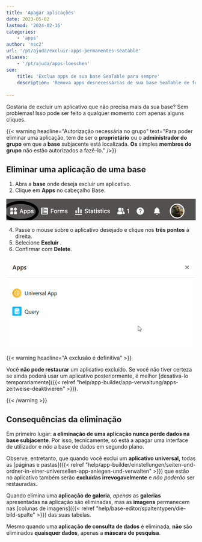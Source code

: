 ```yaml
---
title: 'Apagar aplicações'
date: 2023-05-02
lastmod: '2024-02-16'
categories:
    - 'apps'
author: 'nsc2'
url: '/pt/ajuda/excluir-apps-permanentes-seatable'
aliases:
    - '/pt/ajuda/apps-loeschen'
seo:
    title: 'Exclua apps de sua base SeaTable para sempre'
    description: 'Remova apps desnecessárias de sua base SeaTable de forma definitiva. Somente administradores ou proprietários podem excluir – dados permanecem seguros.'

---
```


Gostaria de excluir um aplicativo que não precisa mais da sua base? Sem problemas! Isso pode ser feito a qualquer momento com apenas alguns cliques.

{{< warning  headline="Autorização necessária no grupo"  text="Para poder eliminar uma aplicação, tem de ser o **proprietário** ou o **administrador do grupo** em que a **base** subjacente está localizada. **Os** simples **membros do grupo** não estão autorizados a fazê-lo." />}}

## Eliminar uma aplicação de uma base

1. Abra a **base** onde deseja excluir um aplicativo.
2. Clique em **Apps** no cabeçalho Base.

![Clique em Apps no cabeçalho Base](images/click-apps-in-the-base-header.jpg)

4. Passe o mouse sobre o aplicativo desejado e clique nos **três pontos** à direita.
5. Selecione **Excluir** .
6. Confirmar com **Delete**.

![Excluir um aplicativo](images/Delete-an-app.gif)

{{< warning  headline="A exclusão é definitiva" >}}

Você **não pode restaurar** um aplicativo excluído. Se você não tiver certeza se ainda poderá usar um aplicativo posteriormente, é melhor [desativá-lo temporariamente]({{< relref "help/app-builder/app-verwaltung/apps-zeitweise-deaktivieren" >}}).

{{< /warning >}}

## Consequências da eliminação

Em primeiro lugar: **a eliminação de uma aplicação nunca perde dados na base subjacente**. Por isso, tecnicamente, só está a apagar uma interface de utilizador e _não_ a base de dados em segundo plano.

Observe, entretanto, que quando você exclui um **aplicativo universal,** todas as [páginas e pastas]({{< relref "help/app-builder/einstellungen/seiten-und-ordner-in-einer-universellen-app-anlegen-und-verwalten" >}}) que estão no aplicativo também serão **excluídas irrevogavelmente** e _não poderão_ ser restauradas.

Quando elimina uma **aplicação de galeria**, _apenas_ as **galerias** apresentadas na aplicação são eliminadas, mas as **imagens** permanecem nas [colunas de imagens]({{< relref "help/base-editor/spaltentypen/die-bild-spalte" >}}) das suas tabelas.

Mesmo quando uma **aplicação de consulta de dados** é eliminada, **não** são eliminados **quaisquer dados**, apenas a **máscara de pesquisa**.
